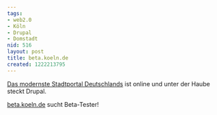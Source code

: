 ```yaml
---
tags:
- web2.0
- Köln
- Drupal
- Domstadt
nid: 516
layout: post
title: beta.koeln.de
created: 1222213795
---
```

<a href="http://www.koeln.de/artikel/Koeln/Das-neue-koelnde-ist-da-Werden-Sie-Beta-Tester-44323-1.html">
Das modernste Stadtportal Deutschlands</a> ist online und unter der Haube steckt Drupal.<br />
<p><a href="http://beta.koeln.de">beta.koeln.de</a> sucht Beta-Tester!</a>
